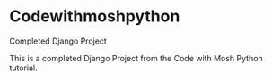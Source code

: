 # Codewithmoshpython

Completed Django Project

This is a completed Django Project from the Code with Mosh Python tutorial. 

